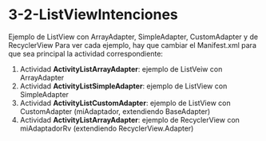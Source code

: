 # 3-2-ListViewIntenciones
Ejemplo de ListView con ArrayAdapter, SimpleAdapter, CustomAdapter y de RecyclerView
Para ver cada ejemplo, hay que cambiar el Manifest.xml para que sea principal la actividad correspondiente:
1. Actividad **ActivityListArrayAdapter**: ejemplo de ListVeiw con ArrayAdapter
2. Actividad **ActivityListSimpleAdapter**: ejemplo de ListView con SimpleAdapter
3. Actividad **ActivityListCustomAdapter**: ejemplo de ListView con CustomAdapter (miAdaptador, extendiendo BaseAdapter)
4. Actividad **ActivityListArrayAdapter**: ejemplo de RecyclerView con miAdaptadorRv (extendiendo RecyclerView.Adapter)
